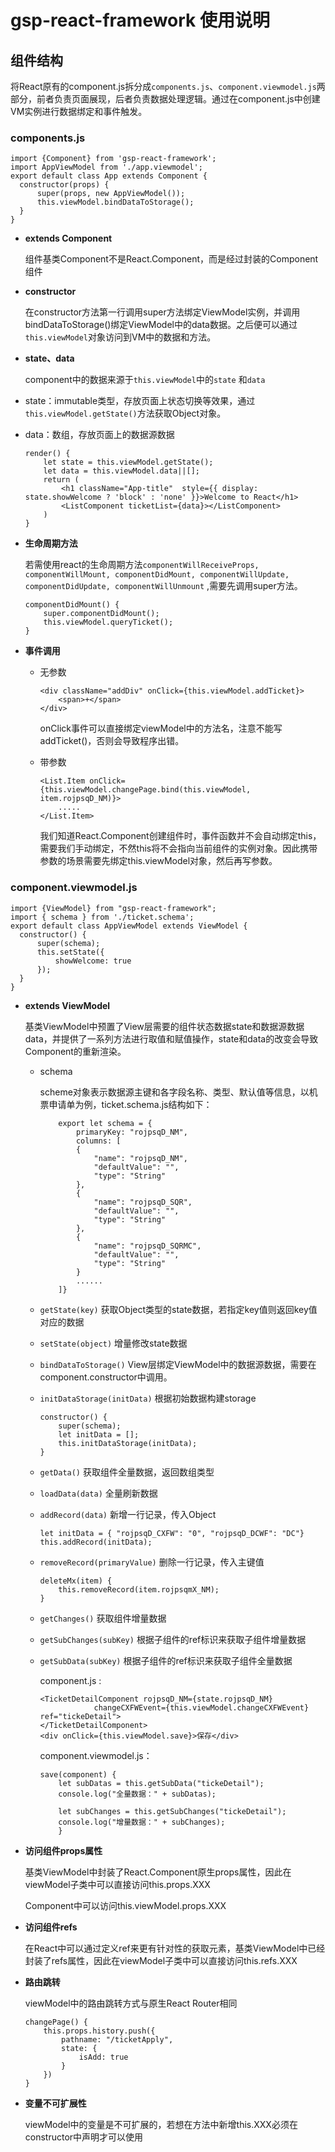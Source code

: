 # gsp-react-framework 使用说明

##  组件结构

将React原有的component.js拆分成<code>components.js</code>、<code>component.viewmodel.js</code>两部分，前者负责页面展现，后者负责数据处理逻辑。通过在component.js中创建VM实例进行数据绑定和事件触发。

### components.js
  
  ``` 
import {Component} from 'gsp-react-framework';
import AppViewModel from './app.viewmodel';
export default class App extends Component {
    constructor(props) {
        super(props, new AppViewModel());
        this.viewModel.bindDataToStorage();
    }
}
  ``` 
 
- **extends Component**

    组件基类Component不是React.Component，而是经过封装的Component组件

- **constructor**

    在constructor方法第一行调用super方法绑定ViewModel实例，并调用bindDataToStorage()绑定ViewModel中的data数据。之后便可以通过<code>this.viewModel</code>对象访问到VM中的数据和方法。

- **state、data**

    component中的数据来源于<code>this.viewModel</code>中的<code>state</code> 和<code>data</code>

 - state：immutable类型，存放页面上状态切换等效果，通过<code>this.viewModel.getState()</code>方法获取Object对象。
 - data：数组，存放页面上的数据源数据

    ```
    render() {
        let state = this.viewModel.getState();
        let data = this.viewModel.data||[];
        return (
            <h1 className="App-title"  style={{ display: state.showWelcome ? 'block' : 'none' }}>Welcome to React</h1>
            <ListComponent ticketList={data}></ListComponent>
        )
    }
    ```
- **生命周期方法**
    
    若需使用react的生命周期方法<code>componentWillReceiveProps, componentWillMount, componentDidMount, componentWillUpdate, componentDidUpdate, componentWillUnmount</code> ,需要先调用super方法。
    
    ```
    componentDidMount() {
        super.componentDidMount();
        this.viewModel.queryTicket();
    }
     ```
- **事件调用**
    - 无参数
    
        ```
        <div className="addDiv" onClick={this.viewModel.addTicket}>
            <span>+</span>
        </div>
        ```
        onClick事件可以直接绑定viewModel中的方法名，注意不能写addTicket()，否则会导致程序出错。
        
    - 带参数
    
        ```
        <List.Item onClick={this.viewModel.changePage.bind(this.viewModel, item.rojpsqD_NM)}>
            .....
        </List.Item>
        ```
        我们知道React.Component创建组件时，事件函数并不会自动绑定this，需要我们手动绑定，不然this将不会指向当前组件的实例对象。因此携带参数的场景需要先绑定this.viewModel对象，然后再写参数。

### component.viewmodel.js

  ```
 import {ViewModel} from "gsp-react-framework";
 import { schema } from './ticket.schema';
 export default class AppViewModel extends ViewModel {
    constructor() {
        super(schema);
        this.setState({
            showWelcome: true
        });
    }
}
  ```
 
- **extends ViewModel**

    基类ViewModel中预置了View层需要的组件状态数据state和数据源数据data，并提供了一系列方法进行取值和赋值操作，state和data的改变会导致Component的重新渲染。
    
    - schema

        scheme对象表示数据源主键和各字段名称、类型、默认值等信息，以机票申请单为例，ticket.schema.js结构如下：

        ```
            export let schema = {
                primaryKey: "rojpsqD_NM",
                columns: [
                {
                    "name": "rojpsqD_NM",
                    "defaultValue": "",
                    "type": "String"
                },
                {
                    "name": "rojpsqD_SQR",
                    "defaultValue": "",
                    "type": "String"
                },
                {
                    "name": "rojpsqD_SQRMC",
                    "defaultValue": "",
                    "type": "String"
                }
                ......
            ]}
        ```
    
    - <code>getState(key)</code> 获取Object类型的state数据，若指定key值则返回key值对应的数据
    - <code>setState(object)</code> 增量修改state数据    
    - <code>bindDataToStorage()</code> View层绑定ViewModel中的数据源数据，需要在component.constructor中调用。
    - <code>initDataStorage(initData)</code> 根据初始数据构建storage
     
        ```
        constructor() {
            super(schema);
            let initData = [];
            this.initDataStorage(initData);
        }
        ```
          
    - <code>getData()</code> 获取组件全量数据，返回数组类型
    
    - <code>loadData(data)</code> 全量刷新数据
    
    - <code>addRecord(data)</code> 新增一行记录，传入Object
        
        ```
        let initData = { "rojpsqD_CXFW": "0", "rojpsqD_DCWF": "DC"}
        this.addRecord(initData);
        ```
            
    - <code>removeRecord(primaryValue)</code>  删除一行记录，传入主键值
     
        ```
        deleteMx(item) {
            this.removeRecord(item.rojpsqmX_NM);
        }
        ```
    
    - <code>getChanges()</code> 获取组件增量数据
        
    - <code>getSubChanges(subKey)</code> 根据子组件的ref标识来获取子组件增量数据
    
    - <code>getSubData(subKey)</code> 根据子组件的ref标识来获取子组件全量数据
        
        component.js :
        
        ```
        <TicketDetailComponent rojpsqD_NM={state.rojpsqD_NM}
                    changeCXFWEvent={this.viewModel.changeCXFWEvent} ref="tickeDetail">
        </TicketDetailComponent>
        <div onClick={this.viewModel.save}>保存</div>
        ```
        
        component.viewmodel.js：
        
        ```
        save(component) {
            let subDatas = this.getSubData("tickeDetail");
            console.log("全量数据：" + subDatas);

            let subChanges = this.getSubChanges("tickeDetail");
            console.log("增量数据：" + subChanges);
            }
        ```
    
- **访问组件props属性**
    
    基类ViewModel中封装了React.Component原生props属性，因此在viewModel子类中可以直接访问this.props.XXX

    Component中可以访问this.viewModel.props.XXX

- **访问组件refs**
    
    在React中可以通过定义ref来更有针对性的获取元素，基类ViewModel中已经封装了refs属性，因此在viewModel子类中可以直接访问this.refs.XXX

- **路由跳转**
    
    viewModel中的路由跳转方式与原生React Router相同
    ```
    changePage() {
        this.props.history.push({
            pathname: "/ticketApply",
            state: {
                isAdd: true
            }
        })
    }
    ```

- **变量不可扩展性**
    
    viewModel中的变量是不可扩展的，若想在方法中新增this.XXX必须在constructor中声明才可以使用


